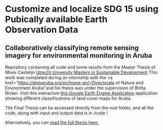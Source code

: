# Customize and localize SDG 15 using Pubically available Earth Observation Data
## Collaboratively classifying remote sensing imagery for environmental monitoring in Aruba
Repository containing all code and some results from the Master Thesis of Moos Castelijn [Utrecht University Masters in Sustainable Development](https://www.uu.nl/en/masters/sustainable-development/study-programme)  This work was completed during an internship with the <a href="https://dnmaruba.org/en/home-en/>Directorate of Nature and Environment Aruba"</a>and his thesis was under the supervision of Britta Ricker.
Visit this interactive [this Google Earth Engine Application](https://code.earthengine.google.com/2e4d306aec29d778fec56619e8d9b6d1?hideCode=true) application showing different classifications of land cover maps for Aruba.

The Final Thesis can be accessed directly from the root folder, and all the code, along with input and output data is in /code \

Alternatively, you can <a href="https://studenttheses.uu.nl/bitstream/handle/20.500.12932/47954/Thesis.pdf?sequence=1&isAllowed=y">read the full thesis here.</a> 
